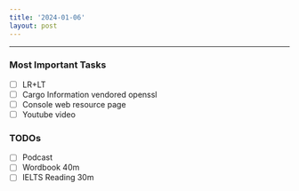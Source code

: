 ```yaml
---
title: '2024-01-06'
layout: post
---
```


---

### Most Important Tasks

- [ ] LR+LT
- [ ] Cargo Information vendored openssl
- [ ] Console web resource page
- [ ] Youtube video

### TODOs

- [ ] Podcast
- [ ] Wordbook 40m
- [ ] IELTS Reading 30m
